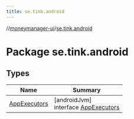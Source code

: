 ```yaml
---
title: se.tink.android
---
```

//[moneymanager-ui](../../index.html)/[se.tink.android](index.html)



# Package se.tink.android



## Types


| Name | Summary |
|---|---|
| [AppExecutors](-app-executors/index.html) | [androidJvm]<br>interface [AppExecutors](-app-executors/index.html) |


